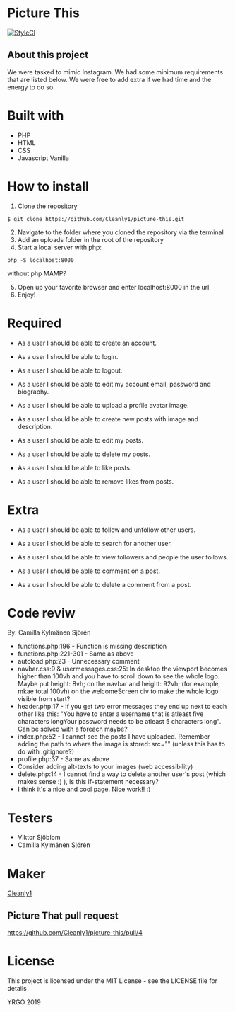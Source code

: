 # Picture This
[![StyleCI](https://github.styleci.io/repos/226862850/shield?branch=master)](https://github.styleci.io/repos/226862850)
## About this project

We were tasked to mimic Instagram. We had some minimum requirements that are listed below. We were free to
add extra if we had time and the energy to do so.

# Built with

-   PHP
-   HTML
-   CSS
-   Javascript Vanilla

# How to install

1. Clone the repository

```
$ git clone https://github.com/Cleanly1/picture-this.git
```

2. Navigate to the folder where you cloned the repository via the terminal
3. Add an uploads folder in the root of the repository
4. Start a local server with php:

```
php -S localhost:8000
```

without php MAMP?

5. Open up your favorite browser and enter localhost:8000 in the url
6. Enjoy!

# Required

-   As a user I should be able to create an account.

-   As a user I should be able to login.

-   As a user I should be able to logout.

-   As a user I should be able to edit my account email, password and biography.

-   As a user I should be able to upload a profile avatar image.

-   As a user I should be able to create new posts with image and description.

-   As a user I should be able to edit my posts.

-   As a user I should be able to delete my posts.

-   As a user I should be able to like posts.

-   As a user I should be able to remove likes from posts.

# Extra

-   As a user I should be able to follow and unfollow other users.

-   As a user I should be able to search for another user.

-   As a user I should be able to view followers and people the user follows.

-   As a user I should be able to comment on a post.

-   As a user I should be able to delete a comment from a post.

# Code reviw

By: Camilla Kylmänen Sjörén

-   functions.php:196 - Function is missing description
-   functions.php:221-301 - Same as above
-   autoload.php:23 - Unnecessary comment
-   navbar.css:9 & usermessages.css:25: In desktop the viewport becomes higher than 100vh and you have to scroll down to see the whole logo. Maybe put height: 8vh; on the navbar and height: 92vh; (for example, mkae total 100vh) on the welcomeScreen div to make the whole logo visible from start?
-   header.php:17 - If you get two error messages they end up next to each other like this: "You have to enter a username that is atleast five characters longYour password needs to be atleast 5 characters long". Can be solved with a foreach maybe?
-   index.php:52 - I cannot see the posts I have uploaded. Remember adding the path to where the image is stored: src="<?php echo $post['post_image'] ?>" (unless this has to do with .gitignore?)
-   profile.php:37 - Same as above
-   Consider adding alt-texts to your images (web accessibility)
-   delete.php:14 - I cannot find a way to delete another user's post (which makes sense :) ), is this if-statement necessary?
-   I think it's a nice and cool page. Nice work!! :)

# Testers

-   Viktor Sjöblom
-   Camilla Kylmänen Sjörén

# Maker

[Cleanly1](https://github.com/Cleanly1)

## Picture That pull request
https://github.com/Cleanly1/picture-this/pull/4

# License

This project is licensed under the MIT License - see the LICENSE file for details

YRGO 2019

